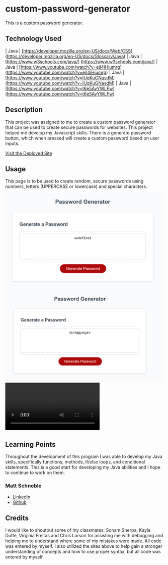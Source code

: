 # custom-password-generator
This is a custom password generator.

## Technology Used 

| Java | [https://developer.mozilla.org/en-US/docs/Web/CSS] (https://developer.mozilla.org/en-US/docs/Glossary/Java)
| Java | [https://www.w3schools.com/java/] (https://www.w3schools.com/java/)
| Java | [https://www.youtube.com/watch?v=ejI4iHiumrg] (https://www.youtube.com/watch?v=ejI4iHiumrg)
| Java | [https://www.youtube.com/watch?v=IUqKuGNasdM] (https://www.youtube.com/watch?v=IUqKuGNasdM)
| Java | [https://www.youtube.com/watch?v=t6e5AyYWLFw] (https://www.youtube.com/watch?v=t6e5AyYWLFw)

## Description 

This project was assigned to me to create a custom password generator that can be used to create secure passwords for websites. This project helped me develop my Javascript skills. There is a generate password button, which when pressed will create a custom password based on user inputs. 

[Visit the Deployed Site](https://mattschneble.github.io/professional-web-portfolio/)

## Usage 

This page is to be used to create random, secure passwords using numbers, letters (UPPERCASE or lowercase) and special characters. 

![Screenshot of Password Generator](./assets/images/Starting%20Password%20Generator.png)
![Screenshot of Password Generator](./assets/images/Completed%20Password%20Generator.png)
![Video of Password Generator](./assets/images/Password%20Generator.mp4)

## Learning Points 

Throughout the development of this program I was able to develop my Java skills, specifically functions, methods, if/else loops, and conditional statements. This is a good start for developing my Java abilities and I hope to continue to work on them. 

### Matt Schneble

* [LinkedIn](https://www.linkedin.com/in/matthew-schneble/)
* [Github](https://github.com/mattschneble)

## Credits

I would like to shoutout some of my classmates; Sonam Sherpa, Kayla Dutte, Virginia Freitas and Chris Larson for assisting me with debugging and helping me to understand where some of my mistakes were made. All code was entered by myself. I also utilized the sites above to help gain a stronger understanding of concepts and how to use proper syntax, but all code was entered by myself. 